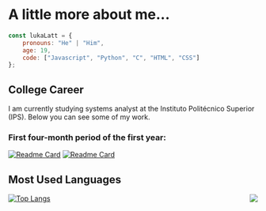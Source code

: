 <h1>A little more about me...</h1>

```javascript
const lukaLatt = {
    pronouns: "He" | "Him",
    age: 19,
    code: ["Javascript", "Python", "C", "HTML", "CSS"]
};
```

<h2>College Career</h2>

<p>I am currently studying systems analyst at the Instituto Politécnico Superior (IPS). Below you can see some of my work.</p>

<h3>First four-month period of the first year:</h3>

[![Readme Card](https://github-readme-stats.vercel.app/api/pin/?username=LukaLattanzi&repo=Practica-Taller-Programacion-I-IPS-2023&theme=dark)](https://github.com/LukaLattanzi/Practica-Taller-Programacion-I-IPS-2023)
[![Readme Card](https://github-readme-stats.vercel.app/api/pin/?username=LukaLattanzi&repo=Trabajo-Final-Taller-Programacion-I-IPS-2023&theme=dark)](https://github.com/LukaLattanzi/Trabajo-Final-Taller-Programacion-I-IPS-2023)

<h2>Most Used Languages</h2>

<img align="right" src="https://media.tenor.com/OGH7rOXh5YIAAAAi/solid-snake-mgs.gif">


[![Top Langs](https://github-readme-stats.vercel.app/api/top-langs/?username=LukaLattanzi&theme=dark&layout=donut)](https://github.com/anuraghazra/github-readme-stats)
